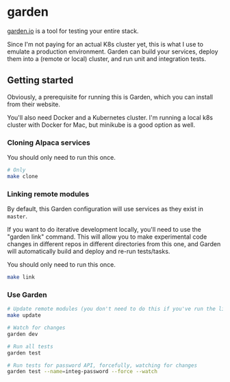 # garden

[garden.io](https://garden.io/) is a tool for testing your entire stack.

Since I'm not paying for an actual K8s cluster yet, this is what I use 
to emulate a production environment. Garden can build your services, 
deploy them into a (remote or local) cluster, and run unit and 
integration tests.

## Getting started
Obviously, a prerequisite for running this is Garden, which you can 
install from their website.

You'll also need Docker and a Kubernetes cluster. I'm running a local k8s 
cluster with Docker for Mac, but minikube is a good option as well.

### Cloning Alpaca services
You should only need to run this once.
```bash
# Only 
make clone
```

### Linking remote modules
By default, this Garden configuration will use services as they exist in `master`.

If you want to do iterative development locally, you'll need to use the "garden link" command.
This will allow you to make experimental code changes in different repos in different directories from this one,
and Garden will automatically build and deploy and re-run tests/tasks.
 
You should only need to run this once.
```bash
make link
```

### Use Garden
```bash
# Update remote modules (you don't need to do this if you've run the link command)
make update

# Watch for changes
garden dev

# Run all tests
garden test

# Run tests for password API, forcefully, watching for changes
garden test --name=integ-password --force --watch
```